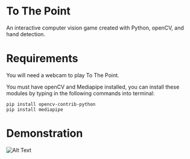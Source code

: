 # To The Point
An interactive computer vision game created with Python, openCV, and hand detection. 

# Requirements 
You will need a webcam to play To The Point.

You must have openCV and Mediapipe installed, you can install these modules by typing in the following commands into terminal:
```
pip install opencv-contrib-python
pip install mediapipe
```

# Demonstration
![Alt Text](https://github.com/davidtran001/To_The_Point/blob/main/images/tothepoint-1.gif?raw=true)

